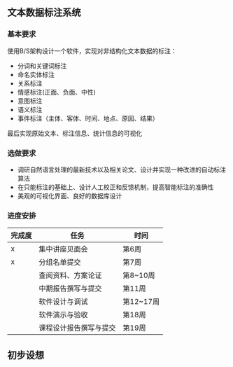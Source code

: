 ## 文本数据标注系统
### 基本要求
使用B/S架构设计一个软件，实现对非结构化文本数据的标注：
- 分词和关键词标注
- 命名实体标注
- 关系标注
- 情感标注(正面、负面、中性)
- 意图标注
- 语义标注
- 事件标注（主体、客体、时间、地点、原因、结果）

最后实现原始文本、标注信息、统计信息的可视化
### 选做要求
- 调研自然语言处理的最新技术以及相关论文、设计并实现一种改进的自动标注算法
- 在只能标注的基础上、设计人工校正和反馈机制，提高智能标注的准确性
- 美观的可视化界面、良好的数据库设计
### 进度安排

| 完成度 | 任务          | 时间      |
| --- | ----------- | ------- |
| x   | 集中讲座见面会     | 第6周     |
| x   | 分组名单提交      | 第7周     |
|     | 查阅资料、方案论证   | 第8~10周  |
|     | 中期报告撰写与提交   | 第11周    |
|     | 软件设计与调试     | 第12~17周 |
|     | 软件演示与验收     | 第18周    |
|     | 课程设计报告撰写与提交 | 第19周    |

## 初步设想
